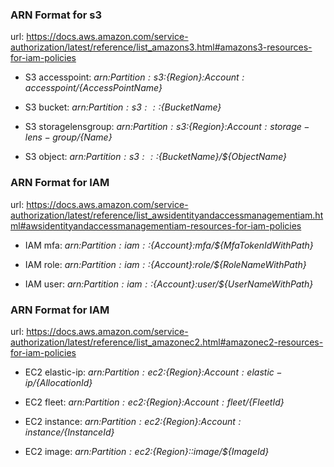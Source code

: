 ### ARN Format for s3
url: https://docs.aws.amazon.com/service-authorization/latest/reference/list_amazons3.html#amazons3-resources-for-iam-policies

- S3 accesspoint: *arn:${Partition}:s3:${Region}:${Account}:accesspoint/${AccessPointName}*

- S3 bucket: *arn:${Partition}:s3:::${BucketName}*

- S3 storagelensgroup: *arn:${Partition}:s3:${Region}:${Account}:storage-lens-group/${Name}*

- S3 object: *arn:${Partition}:s3:::${BucketName}/${ObjectName}*


### ARN Format for IAM
url: https://docs.aws.amazon.com/service-authorization/latest/reference/list_awsidentityandaccessmanagementiam.html#awsidentityandaccessmanagementiam-resources-for-iam-policies

- IAM mfa: *arn:${Partition}:iam::${Account}:mfa/${MfaTokenIdWithPath}*

- IAM role: *arn:${Partition}:iam::${Account}:role/${RoleNameWithPath}*

- IAM user: *arn:${Partition}:iam::${Account}:user/${UserNameWithPath}*


### ARN Format for IAM
url: https://docs.aws.amazon.com/service-authorization/latest/reference/list_amazonec2.html#amazonec2-resources-for-iam-policies

- EC2 elastic-ip: *arn:${Partition}:ec2:${Region}:${Account}:elastic-ip/${AllocationId}*

- EC2 fleet: *arn:${Partition}:ec2:${Region}:${Account}:fleet/${FleetId}*

- EC2 instance: *arn:${Partition}:ec2:${Region}:${Account}:instance/${InstanceId}*

- EC2 image: *arn:${Partition}:ec2:${Region}::image/${ImageId}*
